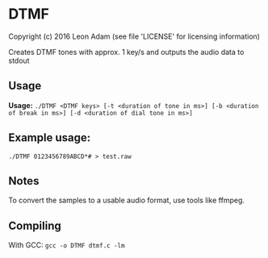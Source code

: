 DTMF
======
Copyright (c) 2016 Leon Adam
(see file 'LICENSE' for licensing information)

Creates DTMF tones with approx. 1 key/s and
outputs the audio data to stdout


Usage
---------------------------------------
**Usage:** `./DTMF <DTMF keys> [-t <duration of tone in ms>] [-b <duration of break in ms>] [-d <duration of dial tone in ms>]`

Example usage:
---------------------------------------
`./DTMF 0123456789ABCD*# > test.raw`

Notes
---------------------------------------
To convert the samples to a usable audio format, use
tools like ffmpeg.

Compiling
---------------------------------------
With GCC: `gcc -o DTMF dtmf.c -lm`
